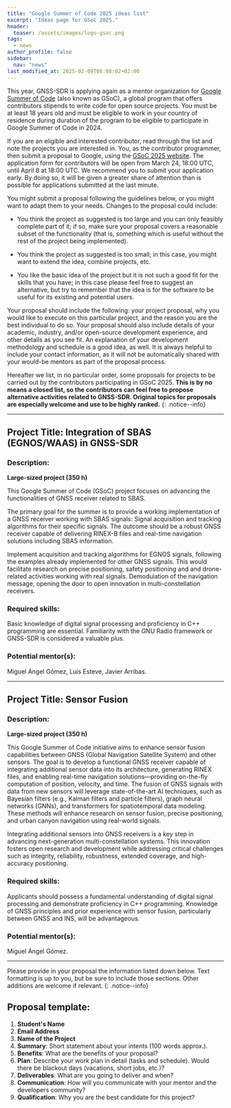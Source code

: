 ```yaml
---
title: "Google Summer of Code 2025 ideas list"
excerpt: "Ideas page for GSoC 2025."
header:
  teaser: /assets/images/logo-gsoc.png
tags:
  - news  
author_profile: false
sidebar:
  nav: "news"
last_modified_at: 2025-02-09T06:08:02+02:00
---
```


This year, GNSS-SDR is applying again as a mentor organization for [Google
Summer of Code](https://summerofcode.withgoogle.com/) (also known as GSoC), a
global program that offers contributors stipends to write code for open source
projects. You must be at least 18 years old and must be eligible
to work in your country of residence during duration of the program to be
eligible to participate in Google Summer of Code in 2024.

If you are an eligible and interested contributor, read through the list and note
the projects you are interested in. You, as the contributor programmer, then submit
a proposal to Google, using the [GSoC 2025
website](https://summerofcode.withgoogle.com/). The application form for
contributors will be open from March 24, 18:00 UTC, until April 8 at 18:00 UTC. We recommend
you to submit your application early. By doing so, it will be given a greater
share of attention than is possible for applications submitted at the last
minute.

You might submit a proposal following the guidelines below, or you might want to
adapt them to your needs. Changes to the proposal could include:

  * You think the project as suggested is too large and you can only feasibly
  complete part of it; if so, make sure your proposal covers a reasonable subset
  of the functionality (that is, something which is useful without the rest of
  the project being implemented).

  * You think the project as suggested is too small; in this case, you might
  want to extend the idea, combine projects, etc.

  * You like the basic idea of the project but it is not such a good fit for
  the skills that you have; in this case please feel free to suggest an
  alternative, but try to remember that the idea is for the software to be
  useful for its existing and potential users.

Your proposal should include the following: your project proposal, why you would
like to execute on this particular project, and the reason you are the best
individual to do so. Your proposal should also include details of your academic,
industry, and/or open-source development experience, and other details as you
see fit. An explanation of your development methodology and schedule is a good
idea, as well. It is always helpful to include your contact information, as it
will not be automatically shared with your would-be mentors as part of the
proposal process.

  Hereafter we list, in no particular order, some proposals for projects to be
  carried out by the contributors participating in GSoC 2025. **This is by no means
  a closed list, so the contributors can feel free to propose alternative activities
  related to GNSS-SDR. Original topics for proposals are especially welcome and
  use to be highly ranked.**
  {: .notice--info}

-------


## Project Title: Integration of SBAS (EGNOS/WAAS) in GNSS-SDR
### Description:

**Large-sized project (350 h)**

This Google Summer of Code (GSoC) project focuses on advancing the functionalities of GNSS receiver related to SBAS.

The primary goal for the summer is to provide a working implementation of a GNSS receiver working with SBAS signals: Signal acquisition and tracking algorithms for their specific signals. The outcome should be a robust GNSS receiver capable of delivering RINEX-B files and real-time navigation solutions including SBAS information.

Implement acquisition and tracking algorithms for EGNOS signals, following the examples already implemented for other GNSS signals. This would facilitate research on precise positioning, safety positioning and and drone-related activities working with real signals. Demodulation of the navigation message, opening the door to open innovation in multi-constellation receivers.

### Required skills:
Basic knowledge of digital signal processing and proficiency in C++ programming are essential. Familiarity with the GNU Radio framework or GNSS-SDR is considered a valuable plus.

### Potential mentor(s):
Miguel Ángel Gómez, Luis Esteve, Javier Arribas.

-------



## Project Title: Sensor Fusion
### Description:

**Large-sized project (350 h)**

This Google Summer of Code initiative aims to enhance sensor fusion capabilities between GNSS (Global Navigation Satellite System) and other sensors. The goal is to develop a functional GNSS receiver capable of integrating additional sensor data into its architecture, generating RINEX files, and enabling real-time navigation solutions—providing on-the-fly computation of position, velocity, and time. The fusion of GNSS signals with data from new sensors will leverage state-of-the-art AI techniques, such as Bayesian filters (e.g., Kalman filters and particle filters), graph neural networks (GNNs), and transformers for spatiotemporal data modeling. These methods will enhance research on sensor fusion, precise positioning, and urban canyon navigation using real-world signals.

Integrating additional sensors into GNSS receivers is a key step in advancing next-generation multi-constellation systems. This innovation fosters open research and development while addressing critical challenges such as integrity, reliability, robustness, extended coverage, and high-accuracy positioning.

### Required skills:
Applicants should possess a fundamental understanding of digital signal processing and demonstrate proficiency in C++ programming. Knowledge of GNSS principles and prior experience with sensor fusion, particularly between GNSS and INS, will be advantageous.

### Potential mentor(s):
Miguel Ángel Gómez.



---------

Please provide in your proposal the information listed down below. Text
formatting is up to you, but be sure to include those sections. Other additions
are welcome if relevant.
{: .notice--info}

## Proposal template:

  1. **Student's Name**
  2. **Email Address**
  3. **Name of the Project**
  4. **Summary**: Short statement about your intents (100 words approx.).
  5. **Benefits**: What are the benefits of your proposal?
  6. **Plan**: Describe your work plan in detail (tasks and schedule). Would
  there be blackout days (vacations, short jobs, etc.)?
  7. **Deliverables**: What are you going to deliver and when?
  8. **Communication**: How will you communicate with your mentor and the
  developers community?
  9. **Qualification**: Why you are the best candidate for this project?
